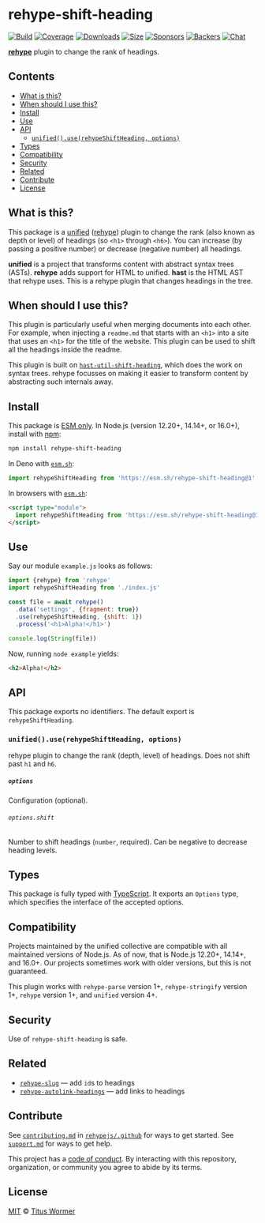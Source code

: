 # rehype-shift-heading

[![Build][build-badge]][build]
[![Coverage][coverage-badge]][coverage]
[![Downloads][downloads-badge]][downloads]
[![Size][size-badge]][size]
[![Sponsors][sponsors-badge]][collective]
[![Backers][backers-badge]][collective]
[![Chat][chat-badge]][chat]

**[rehype][]** plugin to change the rank of headings.

## Contents

*   [What is this?](#what-is-this)
*   [When should I use this?](#when-should-i-use-this)
*   [Install](#install)
*   [Use](#use)
*   [API](#api)
    *   [`unified().use(rehypeShiftHeading, options)`](#unifieduserehypeshiftheading-options)
*   [Types](#types)
*   [Compatibility](#compatibility)
*   [Security](#security)
*   [Related](#related)
*   [Contribute](#contribute)
*   [License](#license)

## What is this?

This package is a [unified][] ([rehype][]) plugin to change the rank (also known
as depth or level) of headings (so `<h1>` through `<h6>`).
You can increase (by passing a positive number) or decrease (negative number)
all headings.

**unified** is a project that transforms content with abstract syntax trees
(ASTs).
**rehype** adds support for HTML to unified.
**hast** is the HTML AST that rehype uses.
This is a rehype plugin that changes headings in the tree.

## When should I use this?

This plugin is particularly useful when merging documents into each other.
For example, when injecting a `readme.md` that starts with an `<h1>` into a
site that uses an `<h1>` for the title of the website.
This plugin can be used to shift all the headings inside the readme.

This plugin is built on [`hast-util-shift-heading`][hast-util-shift-heading],
which does the work on syntax trees.
rehype focusses on making it easier to transform content by abstracting such
internals away.

## Install

This package is [ESM only](https://gist.github.com/sindresorhus/a39789f98801d908bbc7ff3ecc99d99c).
In Node.js (version 12.20+, 14.14+, or 16.0+), install with [npm][]:

```sh
npm install rehype-shift-heading
```

In Deno with [`esm.sh`][esmsh]:

```js
import rehypeShiftHeading from 'https://esm.sh/rehype-shift-heading@1'
```

In browsers with [`esm.sh`][esmsh]:

```html
<script type="module">
  import rehypeShiftHeading from 'https://esm.sh/rehype-shift-heading@1?bundle'
</script>
```

## Use

Say our module `example.js` looks as follows:

```js
import {rehype} from 'rehype'
import rehypeShiftHeading from './index.js'

const file = await rehype()
  .data('settings', {fragment: true})
  .use(rehypeShiftHeading, {shift: 1})
  .process('<h1>Alpha!</h1>')

console.log(String(file))
```

Now, running `node example` yields:

```html
<h2>Alpha!</h2>
```

## API

This package exports no identifiers.
The default export is `rehypeShiftHeading`.

### `unified().use(rehypeShiftHeading, options)`

rehype plugin to change the rank (depth, level) of headings.
Does not shift past `h1` and `h6`.

##### `options`

Configuration (optional).

###### `options.shift`

Number to shift headings (`number`, required).
Can be negative to decrease heading levels.

## Types

This package is fully typed with [TypeScript][].
It exports an `Options` type, which specifies the interface of the accepted
options.

## Compatibility

Projects maintained by the unified collective are compatible with all maintained
versions of Node.js.
As of now, that is Node.js 12.20+, 14.14+, and 16.0+.
Our projects sometimes work with older versions, but this is not guaranteed.

This plugin works with `rehype-parse` version 1+, `rehype-stringify` version 1+,
`rehype` version 1+, and `unified` version 4+.

## Security

Use of `rehype-shift-heading` is safe.

## Related

*   [`rehype-slug`](https://github.com/rehypejs/rehype-slug)
    — add `id`s to headings
*   [`rehype-autolink-headings`](https://github.com/rehypejs/rehype-autolink-headings)
    — add links to headings

## Contribute

See [`contributing.md`][contributing] in [`rehypejs/.github`][health] for ways
to get started.
See [`support.md`][support] for ways to get help.

This project has a [code of conduct][coc].
By interacting with this repository, organization, or community you agree to
abide by its terms.

## License

[MIT][license] © [Titus Wormer][author]

<!-- Definitions -->

[build-badge]: https://github.com/rehypejs/rehype-shift-heading/workflows/main/badge.svg

[build]: https://github.com/rehypejs/rehype-shift-heading/actions

[coverage-badge]: https://img.shields.io/codecov/c/github/rehypejs/rehype-shift-heading.svg

[coverage]: https://codecov.io/github/rehypejs/rehype-shift-heading

[downloads-badge]: https://img.shields.io/npm/dm/rehype-shift-heading.svg

[downloads]: https://www.npmjs.com/package/rehype-shift-heading

[size-badge]: https://img.shields.io/bundlephobia/minzip/rehype-shift-heading.svg

[size]: https://bundlephobia.com/result?p=rehype-shift-heading

[sponsors-badge]: https://opencollective.com/unified/sponsors/badge.svg

[backers-badge]: https://opencollective.com/unified/backers/badge.svg

[collective]: https://opencollective.com/unified

[chat-badge]: https://img.shields.io/badge/chat-discussions-success.svg

[chat]: https://github.com/rehypejs/rehype/discussions

[npm]: https://docs.npmjs.com/cli/install

[esmsh]: https://esm.sh

[health]: https://github.com/rehypejs/.github

[contributing]: https://github.com/rehypejs/.github/blob/HEAD/contributing.md

[support]: https://github.com/rehypejs/.github/blob/HEAD/support.md

[coc]: https://github.com/rehypejs/.github/blob/HEAD/code-of-conduct.md

[license]: license

[author]: https://wooorm.com

[typescript]: https://www.typescriptlang.org

[unified]: https://github.com/unifiedjs/unified

[rehype]: https://github.com/rehypejs/rehype

[hast-util-shift-heading]: https://github.com/syntax-tree/hast-util-shift-heading

